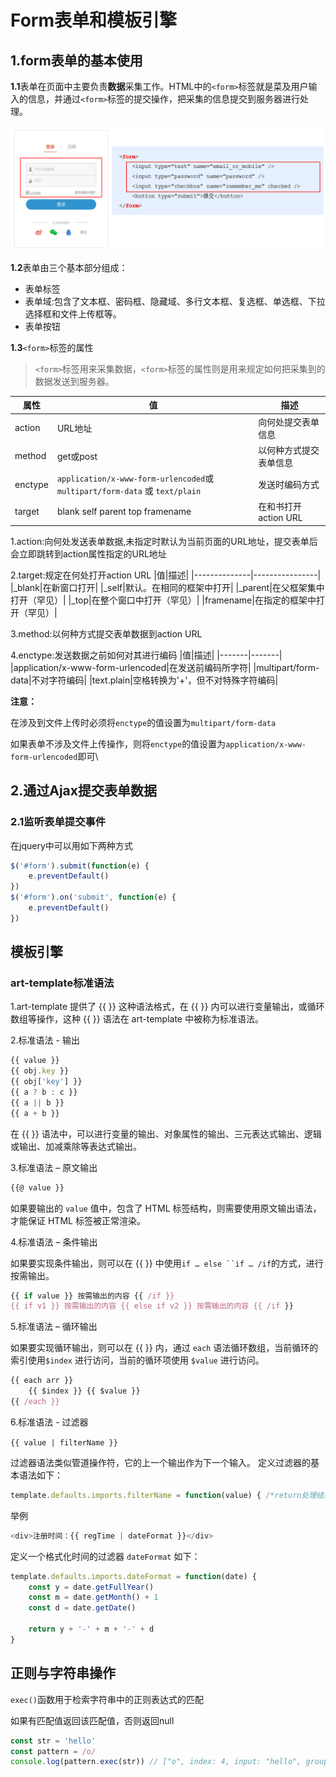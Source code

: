 # Form表单和模板引擎

## 1.form表单的基本使用

**1.1**表单在页面中主要负责**数据**采集工作。HTML中的`<form>`标签就是菜及用户输入的信息，并通过`<form>`标签的提交操作，把采集的信息提交到服务器进行处理。

![form表单提交](./img/formSubmit.png)

**1.2**表单由三个基本部分组成：

- 表单标签
- 表单域:包含了文本框、密码框、隐藏域、多行文本框、复选框、单选框、下拉选择框和文件上传框等。
- 表单按钮

**1.3**`<form>`标签的属性

> `<form>`标签用来采集数据，`<form>`标签的属性则是用来规定如何把采集到的数据发送到服务器。

| 属性      | 值      | 描述      |
| ---------- | ---------- | ---------- |
| action | URL地址 | 向何处提交表单信息 |
| method | get或post | 以何种方式提交表单信息 |
| enctype | `application/x-www-form-urlencoded`或 `multipart/form-data` 或 `text/plain` | 发送时编码方式 |
| target | blank self parent top framename | 在和书打开 action URL |

1.action:向何处发送表单数据,未指定时默认为当前页面的URL地址，提交表单后会立即跳转到action属性指定的URL地址

2.target:规定在何处打开action URL
  |值|描述|
  |--------------|----------------|
  |_blank|在新窗口打开|
  |_self|默认。在相同的框架中打开|
  |_parent|在父框架集中打开（罕见）|
  |_top|在整个窗口中打开（罕见）|
  |framename|在指定的框架中打开（罕见）|

3.method:以何种方式提交表单数据到action URL

4.enctype:发送数据之前如何对其进行编码
  |值|描述|
  |-------|-------|
  |application/x-www-form-urlencoded|在发送前编码所字符|
  |multipart/form-data|不对字符编码|
  |text.plain|空格转换为'+'，但不对特殊字符编码|

**注意：**

在涉及到文件上传时必须将`enctype`的值设置为`multipart/form-data`

如果表单不涉及文件上传操作，则将`enctype`的值设置为`application/x-www-form-urlencoded`即可\

## 2.通过Ajax提交表单数据

### **2.1**监听表单提交事件

在jquery中可以用如下两种方式

```js
$('#form').submit(function(e) {
    e.preventDefault()
})
$('#form').on('submit', function(e) {
    e.preventDefault()
})
```

## 模板引擎

### art-template标准语法

1.art-template 提供了 {{ }} 这种语法格式，在 {{ }} 内可以进行变量输出，或循环数组等操作，这种 {{ }} 语法在 art-template 中被称为标准语法。

2.标准语法 - 输出

```js
{{ value }}
{{ obj.key }}
{{ obj['key'] }}
{{ a ? b : c }}
{{ a || b }}
{{ a + b }}
```

在 {{ }} 语法中，可以进行变量的输出、对象属性的输出、三元表达式输出、逻辑或输出、加减乘除等表达式输出。

3.标准语法 – 原文输出

```js
{{@ value }}
```

如果要输出的 `value` 值中，包含了 HTML 标签结构，则需要使用原文输出语法，才能保证 HTML 标签被正常渲染。

4.标准语法 – 条件输出

如果要实现条件输出，则可以在 {{ }} 中使用` if … else ``if … /if `的方式，进行按需输出。

```js
{{ if value }} 按需输出的内容 {{ /if }}
{{ if v1 }} 按需输出的内容 {{ else if v2 }} 按需输出的内容 {{ /if }}
```

5.标准语法 – 循环输出

如果要实现循环输出，则可以在 {{ }} 内，通过 `each` 语法循环数组，当前循环的索引使用`$index` 进行访问，当前的循环项使用 `$value` 进行访问。

```js
{{ each arr }}
    {{ $index }} {{ $value }}
{{ /each }}    
```

6.标准语法 - 过滤器

`{{ value | filterName }}`

过滤器语法类似管道操作符，它的上一个输出作为下一个输入。
定义过滤器的基本语法如下：

```js
template.defaults.imports.filterName = function(value) { /*return处理结果*/ }
```

举例

```js
<div>注册时间：{{ regTime | dateFormat }}</div>
```

定义一个格式化时间的过滤器 `dateFormat` 如下：

```js
template.defaults.imports.dateFormat = function(date) {
    const y = date.getFullYear()
    const m = date.getMonth() + 1
    const d = date.getDate()

    return y + '-' + m + '-' + d
}
```

## 正则与字符串操作

`exec()`函数用于检索字符串中的正则表达式的匹配

如果有匹配值返回该匹配值，否则返回null

```js
const str = 'hello'
const pattern = /o/
console.log(pattern.exec(str)) // ["o", index: 4, input: "hello", groups: undefined]
```
